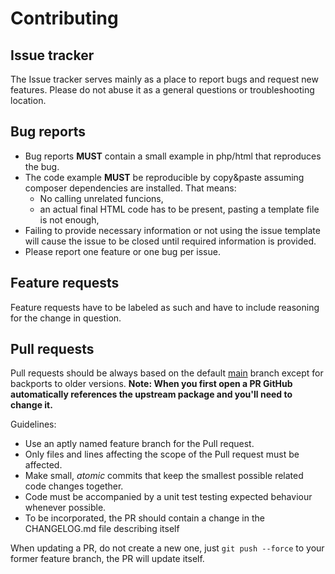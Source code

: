 Contributing
============

Issue tracker
-------------

The Issue tracker serves mainly as a place to report bugs and request new features.
Please do not abuse it as a general questions or troubleshooting location.

Bug reports
-------------

* Bug reports **MUST** contain a small example in php/html that reproduces the bug.
* The code example **MUST** be reproducible by copy&paste assuming composer dependencies are installed. That means:
    * No calling unrelated funcions,
    * an actual final HTML code has to be present, pasting a template file is not enough,
* Failing to provide necessary information or not using the issue template will cause the issue to be closed until required information is provided.
* Please report one feature or one bug per issue.

Feature requests
-------------

Feature requests have to be labeled as such and have to include reasoning for the change in question.

Pull requests
-------------

Pull requests should be always based on the default [main](https://github.com/GravityPDF/upload/tree/main)
branch except for backports to older versions. **Note: When you first open a PR GitHub automatically references the upstream package and you'll need to change it.**

Guidelines:

* Use an aptly named feature branch for the Pull request.
* Only files and lines affecting the scope of the Pull request must be affected.
* Make small, *atomic* commits that keep the smallest possible related code changes together.
* Code must be accompanied by a unit test testing expected behaviour whenever possible.
* To be incorporated, the PR should contain a change in the CHANGELOG.md file describing itself

When updating a PR, do not create a new one, just `git push --force` to your former feature branch, the PR will
update itself.